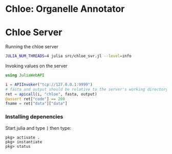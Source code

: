 # Chloe: Organelle Annotator

# Chloe Server

Running the chloe server

```bash
JULIA_NUM_THREADS=4 julia src/chloe_svr.jl --level=info
```

Invoking values on the server

```julia
using JuliaWebAPI

i = APIInvoker("tcp://127.0.0.1:9999")
# fasta and output should be relative to the server's working directory!
ret = apicall(i, "chloe", fasta, output)
@assert ret["code"] == 200
fname = ret["data"]["data"]
```

### Installing depenencies

Start julia and type `]` then type:

```
pkg> activate .
pkg> instantiate
pkg> status
```